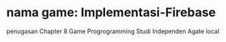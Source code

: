 # nama game: Implementasi-Firebase
penugasan Chapter 8 Game Progrogramming Studi Independen Agate
local
